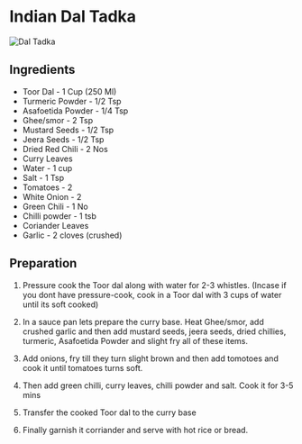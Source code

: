 # Indian Dal Tadka

![Dal Tadka ](https://kwikky.in/wp-content/uploads/2020/09/Dal-tadka-5-500x500-1.jpg)

## Ingredients
- Toor Dal - 1 Cup (250 Ml)
- Turmeric Powder - 1/2 Tsp
- Asafoetida Powder - 1/4 Tsp
- Ghee/smor - 2 Tsp 
- Mustard Seeds - 1/2 Tsp
- Jeera Seeds - 1/2 Tsp
- Dried Red Chili - 2 Nos
- Curry Leaves
- Water - 1 cup
- Salt - 1 Tsp
- Tomatoes - 2
- White Onion - 2
- Green Chili - 1 No
- Chilli powder - 1 tsb
- Coriander Leaves 
- Garlic - 2 cloves (crushed)

## Preparation

1. Pressure cook the Toor dal along with water for 2-3 whistles. (Incase if you dont have pressure-cook, cook in a Toor dal with 3 cups of water until its soft cooked)

2. In a sauce pan lets prepare the curry base. Heat Ghee/smor, add crushed garlic and then add mustard seeds, jeera seeds, dried chillies, turmeric, Asafoetida Powder and slight fry all of these items.

3. Add onions, fry till they turn slight brown and then add tomotoes and cook it until tomatoes turns soft.

4. Then add green chilli, curry leaves, chilli powder and salt. Cook it for 3-5 mins

5. Transfer the cooked Toor dal to the curry base

6. Finally garnish it corriander and serve with hot rice or bread.